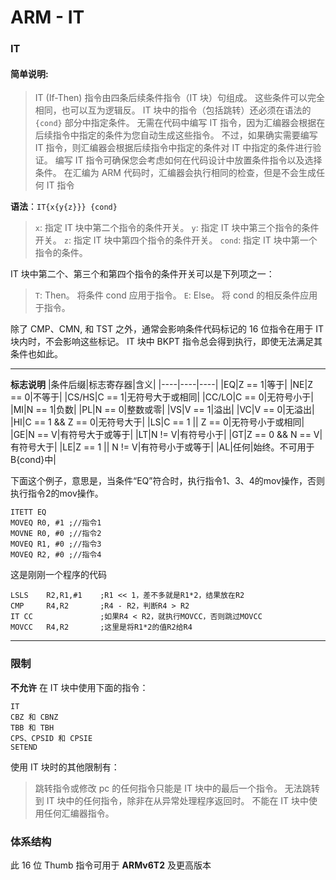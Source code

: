 # ARM - IT

### **IT**
#### **简单说明**:
> IT (If-Then) 指令由四条后续条件指令（IT 块）句组成。 这些条件可以完全相同，也可以互为逻辑反。
> IT 块中的指令（包括跳转）还必须在语法的 `{cond}` 部分中指定条件。
> 无需在代码中编写 IT 指令，因为汇编器会根据在后续指令中指定的条件为您自动生成这些指令。 不过，如果确实需要编写 IT 指令，则汇编器会根据后续指令中指定的条件对 IT 中指定的条件进行验证。
> 编写 IT 指令可确保您会考虑如何在代码设计中放置条件指令以及选择条件。
> 在汇编为 ARM 代码时，汇编器会执行相同的检查，但是不会生成任何 IT 指令

**语法**：`IT{x{y{z}}} {cond}`

> `x`: 指定 IT 块中第二个指令的条件开关。
> `y`: 指定 IT 块中第三个指令的条件开关。
> `z`: 指定 IT 块中第四个指令的条件开关。
> `cond`: 指定 IT 块中第一个指令的条件。

IT 块中第二个、第三个和第四个指令的条件开关可以是下列项之一：
> `T`: Then。 将条件 cond 应用于指令。
> `E`: Else。 将 cond 的相反条件应用于指令。

除了 CMP、CMN, 和 TST 之外，通常会影响条件代码标记的 16 位指令在用于 IT 块内时，不会影响这些标记。
IT 块中 BKPT 指令总会得到执行，即使无法满足其条件也如此。

----
**标志说明**
|条件后缀|标志寄存器|含义|
|----|----|----|
|EQ|Z == 1|等于|
|NE|Z == 0|不等于|
|CS/HS|C == 1|无符号大于或相同|
|CC/LO|C == 0|无符号小于|
|MI|N == 1|负数|
|PL|N == 0|整数或零|
|VS|V == 1|溢出|
|VC|V == 0|无溢出|
|HI|C == 1 && Z == 0|无符号大于|
|LS|C == 1 \|\| Z == 0|无符号小于或相同|
|GE|N == V|有符号大于或等于|
|LT|N != V|有符号小于|
|GT|Z == 0 && N == V|有符号大于|
|LE|Z == 1 \|\| N != V|有符号小于或等于|
|AL|任何|始终。不可用于B{cond}中|

下面这个例子，意思是，当条件“EQ”符合时，执行指令1、3、4的mov操作，否则执行指令2的mov操作。
```
ITETT EQ
MOVEQ R0, #1 ;//指令1
MOVNE R0, #0 ;//指令2
MOVEQ R1, #0 ;//指令3
MOVEQ R2, #0 ;//指令4
```
这是刚刚一个程序的代码
```
LSLS    R2,R1,#1    ;R1 << 1，差不多就是R1*2，结果放在R2
CMP     R4,R2       ;R4 - R2，判断R4 > R2
IT CC               ;如果R4 < R2，就执行MOVCC，否则跳过MOVCC
MOVCC   R4,R2       ;这里是将R1*2的值R2给R4
```

---

### 限制
**不允许** 在 IT 块中使用下面的指令：
```
IT
CBZ 和 CBNZ
TBB 和 TBH
CPS、CPSID 和 CPSIE
SETEND
```
使用 IT 块时的其他限制有：
> 跳转指令或修改 pc 的任何指令只能是 IT 块中的最后一个指令。
> 无法跳转到 IT 块中的任何指令，除非在从异常处理程序返回时。
> 不能在 IT 块中使用任何汇编器指令。

### 体系结构
此 16 位 Thumb 指令可用于 **ARMv6T2** 及更高版本




